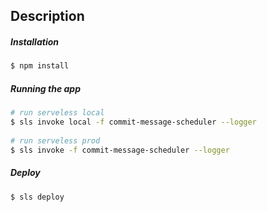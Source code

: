 ## Description
##### Installation

```bash
$ npm install
```

##### Running the app

```bash
# run serveless local
$ sls invoke local -f commit-message-scheduler --logger
 
# run serveless prod
$ sls invoke -f commit-message-scheduler --logger
```

##### Deploy
```
$ sls deploy
```
